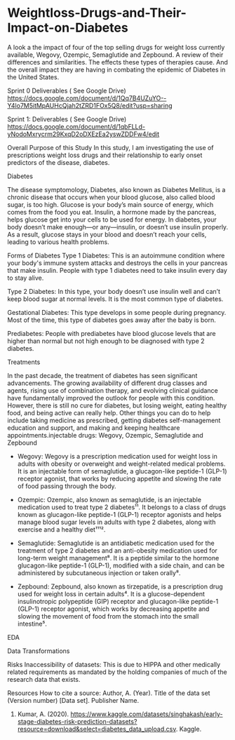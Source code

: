 # Weightloss-Drugs-and-Their-Impact-on-Diabetes
A look a the impact of four of the top selling drugs for weight loss currently available, Wegovy, Ozempic, Semaglutide and Zepbound. A review of their differences and similarities. The effects these types of therapies cause. And the overall impact they are having in combating the epidemic of Diabetes in the United States.

Sprint 0 Deliverables ( See Google Drive)
https://docs.google.com/document/d/1Qq7B4UZuYO--Y4lo7M5itMpAUHcQjah2tZRD1FOx5Q8/edit?usp=sharing

Sprint 1: Deliverables ( See Google Drive)
https://docs.google.com/document/d/1qbFLLd-yNodoMxrycrm29KxqD2oDXEzEa2yswZDDFw4/edit

Overall Purpose of this Study
In this study, I am investigating the use of prescriptions weight loss drugs and their relationship to early onset predictors of the disease, diabetes. 

Diabetes 

The disease symptomology, Diabetes, also known as Diabetes Mellitus, is a chronic disease that occurs when your blood glucose, also called blood sugar, is too high. Glucose is your body’s main source of energy, which comes from the food you eat. Insulin, a hormone made by the pancreas, helps glucose get into your cells to be used for energy. In diabetes, your body doesn’t make enough—or any—insulin, or doesn’t use insulin properly. As a result, glucose stays in your blood and doesn’t reach your cells, leading to various health problems.

Forms of Diabetes
Type 1 Diabetes: This is an autoimmune condition where your body's immune system attacks and destroys the cells in your pancreas that make insulin. People with type 1 diabetes need to take insulin every day to stay alive.

Type 2 Diabetes: In this type, your body doesn’t use insulin well and can’t keep blood sugar at normal levels. It is the most common type of diabetes.

Gestational Diabetes: This type develops in some people during pregnancy. Most of the time, this type of diabetes goes away after the baby is born.

Prediabetes: People with prediabetes have blood glucose levels that are higher than normal but not high enough to be diagnosed with type 2 diabetes.

Treatments

In the past decade, the treatment of diabetes has seen significant advancements. The growing availability of different drug classes and agents, rising use of combination therapy, and evolving clinical guidance have fundamentally improved the outlook for people with this condition. However, there is still no cure for diabetes, but losing weight, eating healthy food, and being active can really help. Other things you can do to help include taking medicine as prescribed, getting diabetes self-management education and support, and making and keeping healthcare appointments.injectable drugs: Wegovy, Ozempic, Semaglutide and Zepbound

- Wegovy: Wegovy is a prescription medication used for weight loss in adults with obesity or overweight and weight-related medical problems. It is an injectable form of semaglutide, a glucagon-like peptide-1 (GLP-1) receptor agonist, that works by reducing appetite and slowing the rate of food passing through the body.

- Ozempic: Ozempic, also known as semaglutide, is an injectable medication used to treat type 2 diabetes¹¹. It belongs to a class of drugs known as glucagon-like peptide-1 (GLP-1) receptor agonists and helps manage blood sugar levels in adults with type 2 diabetes, along with exercise and a healthy diet¹¹¹².

- Semaglutide: Semaglutide is an antidiabetic medication used for the treatment of type 2 diabetes and an anti-obesity medication used for long-term weight management⁸. It is a peptide similar to the hormone glucagon-like peptide-1 (GLP-1), modified with a side chain, and can be administered by subcutaneous injection or taken orally⁸.

- Zepbound: Zepbound, also known as tirzepatide, is a prescription drug used for weight loss in certain adults⁴. It is a glucose-dependent insulinotropic polypeptide (GIP) receptor and glucagon-like peptide-1 (GLP-1) receptor agonist, which works by decreasing appetite and slowing the movement of food from the stomach into the small intestine⁵.



EDA

Data Transformations

Risks
Inaccessibility of datasets: This is due to HIPPA and other medically related requirements as mandated by the holding companies of much of the research data that exists. 

Resources
How to cite a source: Author, A. (Year). Title of the data set (Version number) [Data set]. Publisher Name.
1. Kumar, A. (2020). https://www.kaggle.com/datasets/singhakash/early-stage-diabetes-risk-prediction-datasets?resource=download&select=diabetes_data_upload.csv. Kaggle.
   
